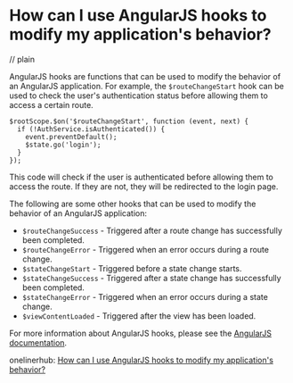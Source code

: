 # How can I use AngularJS hooks to modify my application's behavior?
// plain

AngularJS hooks are functions that can be used to modify the behavior of an AngularJS application. For example, the `$routeChangeStart` hook can be used to check the user's authentication status before allowing them to access a certain route.

```
$rootScope.$on('$routeChangeStart', function (event, next) {
  if (!AuthService.isAuthenticated()) {
    event.preventDefault();
    $state.go('login');
  }
});
```

This code will check if the user is authenticated before allowing them to access the route. If they are not, they will be redirected to the login page.

The following are some other hooks that can be used to modify the behavior of an AngularJS application:

* `$routeChangeSuccess` - Triggered after a route change has successfully been completed.
* `$routeChangeError` - Triggered when an error occurs during a route change.
* `$stateChangeStart` - Triggered before a state change starts.
* `$stateChangeSuccess` - Triggered after a state change has successfully been completed.
* `$stateChangeError` - Triggered when an error occurs during a state change.
* `$viewContentLoaded` - Triggered after the view has been loaded.

For more information about AngularJS hooks, please see the [AngularJS documentation](https://docs.angularjs.org/guide/module).

onelinerhub: [How can I use AngularJS hooks to modify my application's behavior?](https://onelinerhub.com/angularjs/how-can-i-use-angularjs-hooks-to-modify-my-application-s-behavior)